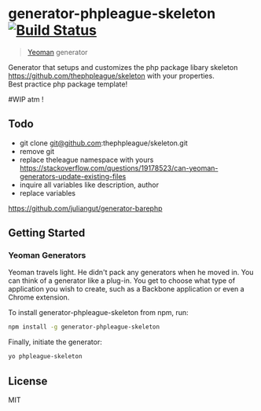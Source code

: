 # generator-phpleague-skeleton [![Build Status](https://secure.travis-ci.org/ivoba/generator-phpleague-skeleton.png?branch=master)](https://travis-ci.org/ivoba/generator-phpleague-skeleton)

> [Yeoman](http://yeoman.io) generator

Generator that setups and customizes the php package libary skeleton https://github.com/thephpleague/skeleton with your properties.  
Best practice php package template!

#WIP atm !

## Todo
- git clone git@github.com:thephpleague/skeleton.git
- remove git
- replace theleague namespace with yours https://stackoverflow.com/questions/19178523/can-yeoman-generators-update-existing-files
- inquire all variables like description, author
- replace variables

https://github.com/juliangut/generator-barephp

## Getting Started


### Yeoman Generators

Yeoman travels light. He didn't pack any generators when he moved in. You can think of a generator like a plug-in. You get to choose what type of application you wish to create, such as a Backbone application or even a Chrome extension.

To install generator-phpleague-skeleton from npm, run:

```bash
npm install -g generator-phpleague-skeleton
```

Finally, initiate the generator:

```bash
yo phpleague-skeleton
```


## License

MIT
